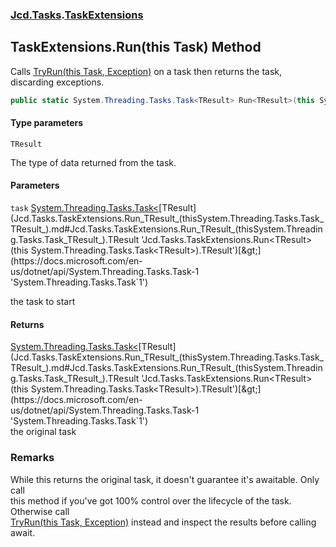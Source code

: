 ### [Jcd.Tasks](Jcd.Tasks.md 'Jcd.Tasks').[TaskExtensions](Jcd.Tasks.TaskExtensions.md 'Jcd.Tasks.TaskExtensions')

## TaskExtensions.Run<TResult>(this Task<TResult>) Method

Calls [TryRun(this Task, Exception)](Jcd.Tasks.TaskExtensions.TryRun(thisSystem.Threading.Tasks.Task,System.Exception).md 'Jcd.Tasks.TaskExtensions.TryRun(this System.Threading.Tasks.Task, System.Exception)') on a task then returns the task, discarding exceptions.

```csharp
public static System.Threading.Tasks.Task<TResult> Run<TResult>(this System.Threading.Tasks.Task<TResult> task);
```
#### Type parameters

<a name='Jcd.Tasks.TaskExtensions.Run_TResult_(thisSystem.Threading.Tasks.Task_TResult_).TResult'></a>

`TResult`

The type of data returned from the task.
#### Parameters

<a name='Jcd.Tasks.TaskExtensions.Run_TResult_(thisSystem.Threading.Tasks.Task_TResult_).task'></a>

`task` [System.Threading.Tasks.Task&lt;](https://docs.microsoft.com/en-us/dotnet/api/System.Threading.Tasks.Task-1 'System.Threading.Tasks.Task`1')[TResult](Jcd.Tasks.TaskExtensions.Run_TResult_(thisSystem.Threading.Tasks.Task_TResult_).md#Jcd.Tasks.TaskExtensions.Run_TResult_(thisSystem.Threading.Tasks.Task_TResult_).TResult 'Jcd.Tasks.TaskExtensions.Run<TResult>(this System.Threading.Tasks.Task<TResult>).TResult')[&gt;](https://docs.microsoft.com/en-us/dotnet/api/System.Threading.Tasks.Task-1 'System.Threading.Tasks.Task`1')

the task to start

#### Returns
[System.Threading.Tasks.Task&lt;](https://docs.microsoft.com/en-us/dotnet/api/System.Threading.Tasks.Task-1 'System.Threading.Tasks.Task`1')[TResult](Jcd.Tasks.TaskExtensions.Run_TResult_(thisSystem.Threading.Tasks.Task_TResult_).md#Jcd.Tasks.TaskExtensions.Run_TResult_(thisSystem.Threading.Tasks.Task_TResult_).TResult 'Jcd.Tasks.TaskExtensions.Run<TResult>(this System.Threading.Tasks.Task<TResult>).TResult')[&gt;](https://docs.microsoft.com/en-us/dotnet/api/System.Threading.Tasks.Task-1 'System.Threading.Tasks.Task`1')  
the original task

### Remarks
While this returns the original task, it doesn't guarantee it's awaitable. Only call  
this method if you've got 100% control over the lifecycle of the task. Otherwise call  
[TryRun(this Task, Exception)](Jcd.Tasks.TaskExtensions.TryRun(thisSystem.Threading.Tasks.Task,System.Exception).md 'Jcd.Tasks.TaskExtensions.TryRun(this System.Threading.Tasks.Task, System.Exception)') instead and inspect the results before calling await.